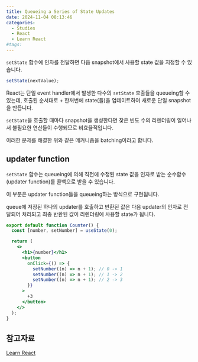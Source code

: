 ```yaml
---
title: Queueing a Series of State Updates
date: 2024-11-04 08:13:46
categories:
  - Studies
  - React
  - Learn React
#tags:
---
```

`setState` 함수에 인자를 전달하면 다음 snapshot에서 사용할 state 값을 지정할 수 있습니다.

```jsx
setState(nextValue);
```

React는 단일 event handler에서 발생한 다수의 `setState` 호출들을 queueing할 수 있는데, 호출된 순서대로 + 한꺼번에 state(들)을 업데이트하여 새로운 단일 snapshot을 만듭니다.

`setState`을 호출할 때마다 snapshot을 생성한다면 잦은 빈도 수의 리렌더링이 일어나서 불필요한 연산들이 수행되므로 비효율적입니다.

이러한 문제를 해결한 위와 같은 메커니즘을 batching이라고 합니다.

## updater function

`setState` 함수는 queueing에 의해 직전에 수정된 state 값을 인자로 받는 순수함수(updater function)를 콜백으로 받을 수 있습니다.

이 부분은 updater function들을 queueing하는 방식으로 구현됩니다.

queue에 저장된 하나의 updater를 호출하고 반환된 값은 다음 updater의 인자로 전달되어 처리되고 최종 반환된 값이 리렌더링에 사용할 state가 됩니다.

```jsx
export default function Counter() {
  const [number, setNumber] = useState(0);

  return (
    <>
      <h1>{number}</h1>
      <button
        onClick={() => {
          setNumber((n) => n + 1); // 0 -> 1
          setNumber((n) => n + 1); // 1 -> 2
          setNumber((n) => n + 1); // 2 -> 3
        }}
      >
        +3
      </button>
    </>
  );
}
```

## 참고자료

[Learn React](https://react.dev/learn)